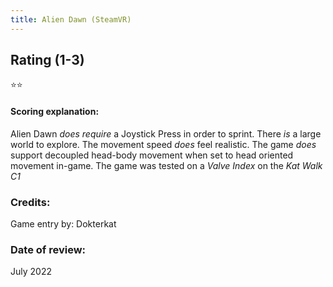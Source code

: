 ```yaml
---
title: Alien Dawn (SteamVR)
---
```


## Rating (1-3)
⭐⭐


#### Scoring explanation:
Alien Dawn *does require* a Joystick Press in order to sprint.
There *is* a large world to explore.
The movement speed *does* feel realistic.
The game *does* support decoupled head-body movement when set to head oriented movement in-game.
The game was tested on a *Valve Index* on the *Kat Walk C1*

### Credits:
Game entry by: Dokterkat

### Date of review:
July 2022

